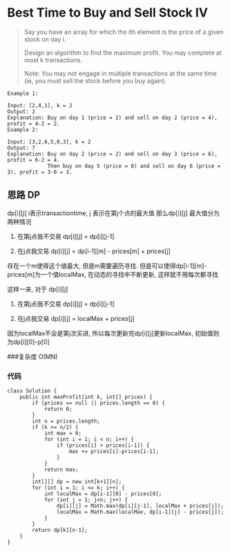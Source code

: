 # Best Time to Buy and Sell Stock IV
> Say you have an array for which the ith element is the price of a given stock on day i.
> 
> Design an algorithm to find the maximum profit. You may complete at most k transactions.
> 
> Note:
> You may not engage in multiple transactions at the same time (ie, you must sell the stock before you buy again).

	Example 1:
	
	Input: [2,4,1], k = 2
	Output: 2
	Explanation: Buy on day 1 (price = 2) and sell on day 2 (price = 4), profit = 4-2 = 2.
	Example 2:
	
	Input: [3,2,6,5,0,3], k = 2
	Output: 7
	Explanation: Buy on day 2 (price = 2) and sell on day 3 (price = 6), profit = 6-2 = 4.
	             Then buy on day 5 (price = 0) and sell on day 6 (price = 3), profit = 3-0 = 3.
	           
  
  
## 思路 DP
  
dp[i][j] i表示transactiontime, j 表示在第j个点的最大值
那么dp[i][j] 最大值分为两种情况

1. 在第j点我不交易 dp[i][j] = dp[i][j-1]

2. 在j点我交易 dp[i][j] = dp[i-1][m] - prices[m] + prices[j]

存在一个m使得这个值最大, 但是m需要遍历寻找. 但是可以使得dp[i-1][m]-prices[m]为一个值localMax, 在动态的寻找中不断更新, 这样就不用每次都寻找

这样一来, 对于 dp[i][j]


1. 在第j点我不交易 dp[i][j] = dp[i][j-1]

2. 在j点我交易 dp[i][j] = localMax + prices[j]

因为localMax不会是第j次买进, 所以每次更新完dp[i][j]更新localMax, 初始值则为dp[i][0]-p[0]

###复杂度
O(MN)

### 代码
```
class Solution {
    public int maxProfit(int k, int[] prices) {
        if (prices == null || prices.length == 0) {
            return 0;
        }
        int n = prices.length;
        if (k >= n/2) {
            int max = 0;
            for (int i = 1; i < n; i++) {
                if (prices[i] > prices[i-1]) {
                    max += prices[i]-prices[i-1];
                }
            }
            return max;
        }
        int[][] dp = new int[k+1][n];
        for (int i = 1; i <= k; i++) {
            int localMax = dp[i-1][0] - prices[0];
            for (int j = 1; j<n; j++) {
                dp[i][j] = Math.max(dp[i][j-1], localMax + prices[j]);
                localMax = Math.max(localMax, dp[i-1][j] - prices[j]);
            }
        }
        return dp[k][n-1];
    }
}

```
